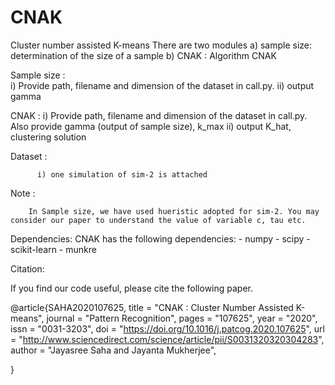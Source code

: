 # CNAK
Cluster number assisted K-means
There are two modules
a) sample size: determination of the size of a sample
b) CNAK : Algorithm CNAK

Sample size :  
              i) Provide path, filename and dimension of the dataset in call.py.
              ii)  output gamma
              
CNAK : 
         i) Provide path, filename and dimension of the dataset in call.py. Also provide gamma (output of sample size), k_max
         ii) output K_hat, clustering solution
         
Dataset : 

          i) one simulation of sim-2 is attached 
          
 Note :
 
        In Sample size, we have used hueristic adopted for sim-2. You may consider our paper to understand the value of variable c, tau etc.
  
Dependencies: 
              CNAK has the following dependencies: - numpy - scipy - scikit-learn - munkre

        
 Citation: 
 
 If you find our code useful, please cite the following paper.
 
@article{SAHA2020107625,
title = "CNAK : Cluster Number Assisted K-means",
journal = "Pattern Recognition",
pages = "107625",
year = "2020",
issn = "0031-3203",
doi = "https://doi.org/10.1016/j.patcog.2020.107625",
url = "http://www.sciencedirect.com/science/article/pii/S0031320320304283",
author = "Jayasree Saha and Jayanta Mukherjee",

}

